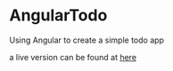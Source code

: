 # AngularTodo

Using Angular to create a simple todo app

a live version can be found at [here](http://todo.mansjackson.com)
